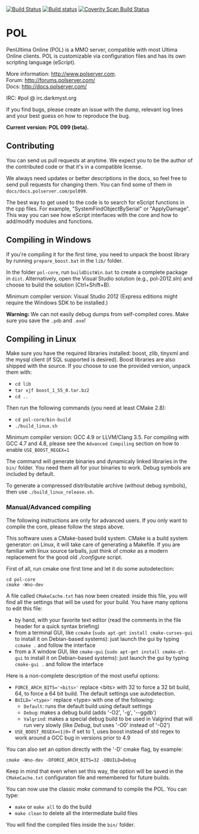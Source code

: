 [![Build Status](https://travis-ci.org/polserver/polserver.svg?branch=master)](https://travis-ci.org/polserver/polserver)
[![Build status](https://ci.appveyor.com/api/projects/status/trv2pbr1icve49sp?svg=true)](https://ci.appveyor.com/project/turleypol/polserver)
[![Coverity Scan Build Status](https://scan.coverity.com/projects/2862/badge.svg)](https://scan.coverity.com/projects/2862)


POL
=========

PenUltima Online (POL) is a MMO server, compatible with most Ultima Online clients.  POL is customizable via configuration files and has its own scripting language (eScript).

More information: http://www.polserver.com. <br/>
Forum: http://forums.polserver.com/ <br/>
Docs: http://docs.polserver.com/

IRC: #pol @ irc.darkmyst.org

If you find bugs, please create an issue with the dump, relevant log lines and your best guess on how to reproduce the bug. 

<b>Current version: POL 099 (beta).</b>

Contributing
---------

You can send us pull requests at anytime. We expect you to be the author of the contributed code or that it's in a compatible license.

We always need updates or better descriptions in the docs, so feel free to send pull requests for changing them. You can find some of them in `docs/docs.polserver.com/pol099`.

The best way to get used to the code is to search for eScript functions in the cpp files. For example, "SystemFindObjectBySerial" or "ApplyDamage". This way you can see how eScript interfaces with the core and how to add/modify modules and functions.


Compiling in Windows
---------

If you're compiling it for the first time, you need to unpack the boost library by running `prepare_boost.bat` in the `lib/` folder. 

In the folder `pol-core`, run `buildDistWin.bat` to create a complete package in `dist`. Alternatively, open the Visual Studio solution (e.g., pol-2012.sln) and choose to build the solution (Ctrl+Shift+B).
 
Minimum compiler version: Visual Studio 2012 (Express editions might require the Windows SDK to be installed.)

<b>Warning:</b> We can not easily debug dumps from self-compiled cores. Make sure you save the `.pdb` and `.exe`!
 
Compiling in Linux
----------

Make sure you have the required libraries installed: boost, zlib, tinyxml and the mysql client (if SQL supported is desired).
Boost libraries are also shipped with the source. If you choose to use the provided version, unpack them with:
* `cd lib`
* `tar xjf boost_1_55_0.tar.bz2`
* `cd ..`

Then run the following commands (you need at least CMake 2.8):
* `cd pol-core/bin-build`
* `./build_linux.sh`

Minimum compiler version: GCC 4.9 or LLVM/Clang 3.5.
For compiling with GCC 4.7 and 4.8, please see the `Advanced Compiling` section on how to enable `USE_BOOST_REGEX=1`

The command will generate binaries and dynamicaly linked libraries in the `bin/` folder. You need them all for your binaries to work. Debug symbols are included by default.

To generate a compressed distributable archive (without debug symbols), then use `./build_linux_release.sh`.

### Manual/Advanced compiling

The following instructions are only for advanced users. If you only want to compile the core, please follow the steps above.

This software uses a CMake-based build system. CMake is a build system generator: on Linux, it will take care of generating a Makefile.
If you are familiar with linux source tarballs, just think of *cmake* as a modern replacement for the good old *./configure* script.

First of all, run cmake one first time and let it do some autodetection:
```
cd pol-core
cmake -Wno-dev
```

A file called `CMakeCache.txt` has now been created: inside this file, you will find all the settings that will be used for your build. You have many options to edit this file:
* by hand, with your favorite text editor (read the comments in the file header for a quick syntax briefing)
* from a terminal GUI, like `ccmake` (`sudo apt-get install cmake-curses-gui` to install it on Debian-based systems): just launch the gui by typing `ccmake .` and follow the interface
* from a X window GUI, like `cmake-gui` (`sudo apt-get install cmake-qt-gui` to install it on Debian-based systems): just launch the gui by typing `cmake-gui .` and follow the interface

Here is a non-complete description of the most useful options:
* `FORCE_ARCH_BITS='<bits>'` replace \<bits\> with 32 to force a 32 bit build, 64, to force a 64 bit build. The default settings use autodetection.
* `BUILD='<type>'` replace \<type\> with one of the following:
  * `Default`: runs the default build using default settings
  * `Debug`: makes a debug build (adds '-O2', '-g', '--ggdb')
  * `Valgrind`: makes a special debug build to be used in Valgrind that will run very slowly (like *Debug*, but uses '-O0' instead of '-O2')
* `USE_BOOST_REGEX=<1|0>` if set to 1, uses boost instead of std regex to work around a GCC bug in versions prior to 4.9

You can also set an option directly with the '-D' cmake flag, by example:
```
cmake -Wno-dev -DFORCE_ARCH_BITS=32 -DBUILD=Debug
```
Keep in mind that even when set this way, the option will be saved in the `CMakeCache.txt` configuraton file and remembered for future builds.

You can now use the classic *make* command to compile the POL. You can type:
* `make` or `make all` to do the build
* `make clean` to delete all the intermediate build files

You will find the compiled files inside the `bin/` folder.
